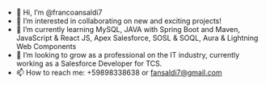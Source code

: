 - 👋 Hi, I’m @francoansaldi7
- 👀 I’m interested in collaborating on new and exciting projects!  
- 🌱 I’m currently learning MySQL, JAVA with Spring Boot and Maven, JavaScript & React JS, Apex Salesforce, SOSL & SOQL, Aura & Lightning Web Components
- 💞️ I’m looking to grow as a professional on the IT industry, currently working as a Salesforce Developer for TCS.
- 📫 How to reach me: +59898338638 or fansaldi7@gmail.com

<!---
francoansaldi7/francoansaldi7 is a ✨ special ✨ repository because its `README.md` (this file) appears on your GitHub profile.
You can click the Preview link to take a look at your changes.
--->
